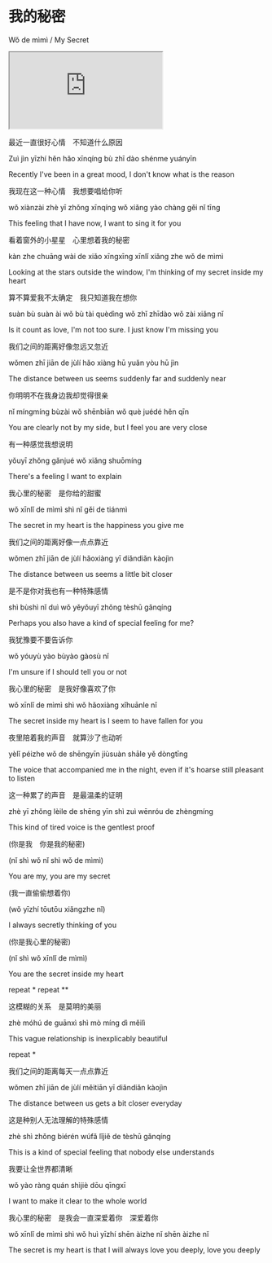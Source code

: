 # 我的秘密

Wǒ de mìmì / My Secret

<div class="video-container">
  <iframe
  src="https://www.youtube.com/embed/8TpLJree6QQ"
  allowfullscreen="allowfullscreen">
  </iframe>
</div>


最近一直很好心情　不知道什么原因

Zuì jìn yīzhí hěn hǎo xīnqíng bù zhī dào shénme yuányīn

Recently I've been in a great mood, I don't know what is the reason


我现在这一种心情　我想要唱给你听

wǒ xiànzài zhè yī zhǒng xīnqíng wǒ xiǎng yào chàng gěi nǐ tīng

This feeling that I have now, I want to sing it for you


看着窗外的小星星　心里想着我的秘密

kàn zhe chuāng wài de xiǎo xīngxīng xīnlǐ xiǎng zhe wǒ de mìmì

Looking at the stars outside the window, I'm thinking of my secret inside my heart


算不算爱我不太确定　我只知道我在想你

suàn bù suàn ài wǒ bù tài quèdìng wǒ zhǐ zhīdào wǒ zài xiǎng nǐ

Is it count as love, I'm not too sure. I just know I'm missing you


我们之间的距离好像忽远又忽近

wǒmen zhī jiān de jùlí hǎo xiàng hū yuǎn yòu hū jìn

The distance between us seems suddenly far and suddenly near


你明明不在我身边我却觉得很亲

nǐ míngmíng bùzài wǒ shēnbiān wǒ què juédé hěn qīn

You are clearly not by my side, but I feel you are very close


有一种感觉我想说明

yǒuyī zhǒng gǎnjué wǒ xiǎng shuōmíng

There's a feeling I want to explain


我心里的秘密　是你给的甜蜜

wǒ xīnlǐ de mìmì shì nǐ gěi de tiánmì

The secret in my heart is the happiness you give me


我们之间的距离好像一点点靠近

wǒmen zhī jiān de jùlí hǎoxiàng yī diǎndiǎn kàojìn

The distance between us seems a little bit closer


是不是你对我也有一种特殊感情

shì bùshì nǐ duì wǒ yěyǒuyī zhǒng tèshū gǎnqíng

Perhaps you also have a kind of special feeling for me?


我犹豫要不要告诉你

wǒ yóuyù yào bùyào gàosù nǐ

I'm unsure if I should tell you or not


我心里的秘密　是我好像喜欢了你

wǒ xīnlǐ de mìmì shì wǒ hǎoxiàng xǐhuānle nǐ

The secret inside my heart is I seem to have fallen for you


夜里陪着我的声音　就算沙了也动听

yèlǐ péizhe wǒ de shēngyīn jiùsuàn shāle yě dòngtīng

The voice that accompanied me in the night, even if it's hoarse still pleasant to listen


这一种累了的声音　是最温柔的证明

zhè yī zhǒng lèile de shēng yīn shì zuì wēnróu de zhèngmíng

This kind of tired voice is the gentlest proof


(你是我　你是我的秘密)

(nǐ shì wǒ nǐ shì wǒ de mìmì)

You are my, you are my secret


(我一直偷偷想着你)

(wǒ yīzhí tōutōu xiǎngzhe nǐ)

I always secretly thinking of you


(你是我心里的秘密)

(nǐ shì wǒ xīnlǐ de mìmì)

You are the secret inside my heart


repeat *
repeat **


这模糊的关系　是莫明的美丽

zhè móhú de guānxì shì mò míng dì měilì

This vague relationship is inexplicably beautiful

repeat *


我们之间的距离每天一点点靠近

wǒmen zhī jiān de jùlí měitiān yī diǎndiǎn kàojìn

The distance between us gets a bit closer everyday


这是种别人无法理解的特殊感情

zhè shì zhǒng biérén wúfǎ lǐjiě de tèshū gǎnqíng

This is a kind of special feeling that nobody else understands


我要让全世界都清晰

wǒ yào ràng quán shìjiè dōu qīngxī

I want to make it clear to the whole world


我心里的秘密　是我会一直深爱着你　深爱着你

wǒ xīnlǐ de mìmì shì wǒ huì yīzhí shēn àizhe nǐ shēn àizhe nǐ

The secret is my heart is that I will always love you deeply, love you deeply
